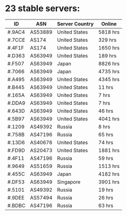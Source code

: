 # 23 stable servers:

| ID | ASN | Server Country | Online |
| ------ | ------ | ------ | ------ |
| #.9AC4 | AS53889 | United States | 5818 hrs |
| #.7CCE | AS174 | United States | 329 hrs |
| #.4F1F | AS174 | United States | 1650 hrs |
| #.D363 | AS63949 | United States | 189 hrs |
| #.F507 | AS63949 | Japan | 8826 hrs |
| #.7066 | AS63949 | Japan | 4735 hrs |
| #.A495 | AS63949 | United States | 4345 hrs |
| #.B445 | AS63949 | United States | 11 hrs |
| #.165A | AS63949 | United States | 7 hrs |
| #.DDA9 | AS63949 | United States | 7 hrs |
| #.643D | AS63949 | United States | 46 hrs |
| #.5B97 | AS63949 | United States | 4041 hrs |
| #.1209 | AS49392 | Russia | 8 hrs |
| #.758B | AS47196 | Russia | 65 hrs |
| #.13D6 | AS40676 | United States | 74 hrs |
| #.FD9D | AS20473 | United States | 1881 hrs |
| #.4F11 | AS47196 | Russia | 59 hrs |
| #.9649 | AS51659 | Russia | 1513 hrs |
| #.455C | AS63949 | Japan | 4182 hrs |
| #.DF53 | AS63949 | Singapore | 3901 hrs |
| #.5101 | AS49392 | Russia | 19 hrs |
| #.9DEE | AS57494 | Russia | 26 hrs |
| #.BDBC | AS47196 | Russia | 63 hrs |

